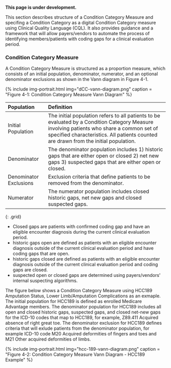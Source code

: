 
<div class="bg-info" markdown="1">

**This page is under development.**

This section describes structure of a Condition Category Measure and specifing a Condition Category as a digital Condition Category measure using Clinical Quality Language (CQL). It also provides guidance and a framework that will allow payers/vendors to automate the process of identifying members/patients with coding gaps for a clinical evaluation period. 

###  Condition Category Measure
A Condition Category Measure is structured as a proportion measure, which consists of an initial population, denominator, numerator, and an optional denominator exclusions as shown in the Vann diagram in Figure 4-1. 

{% include img-portrait.html img="dCC-vann-diagram.png" caption = "Figure 4-1: Condition Category Measure Vann Diagram" %}

| Population | Definition | 
|:----|:----|
| Initial Population | The initial population refers to all patients to be evaluated by a Condition Category Measure involving patients who share a common set of specified characteristics. All patients counted are drawn from the initial population. |
| Denominator | The denominator population includes 1) historic gaps that are either open or closed 2) net new gaps 3) suspected gaps that are either open or closed. |
| Denominator Exclusions| Exclusion criteria that define patients to be removed from the denominator. |
| Numerator| The numerator population includes closed historic gaps, net new gaps and closed suspected gaps.|
{: .grid}

- Closed gaps are patients with confirmed coding gap and have an eligible encounter diagnosis during the current clinical evaluation period.
- historic gaps open are defined as patients with an eligible encounter diagnosis outside of the current clinical evaluation period and have coding gaps that are open. 
- historic gaps closed are defined as patients with an eligible encounter diagnosis outside of the current clinical evaluation period and coding gaps are closed. 
- suspected open or closed gaps are determined using payers/vendors' internal suspecting algorithms. 

The figure below shows a Condition Category Measure using HCC189 Amputation Status, Lower Limb/Amputation Complications as an exmaple. The initial population for HCC189 is defined as enrolled Medicare Advantage members. The denominator population for HCC189 includes all open and closed historic gaps, suspected gaps, and closed net-new gaps for the ICD-10 codes that map to HCC189, for example, Z89.411 Acquired absence of right great toe. The denominator exclusion for HCC189 defines criteria that will exlude patients from the denominator population, for example ICD-10 code M20 Acquired deformities of fingers and toes and M21 Other acquired deformities of limbs. 

{% include img-portrait.html img="hcc-189-vann-diagram.png" caption = "Figure 4-2: Condition Category Measure Vann Diagram - HCC189 Example" %}

</div>